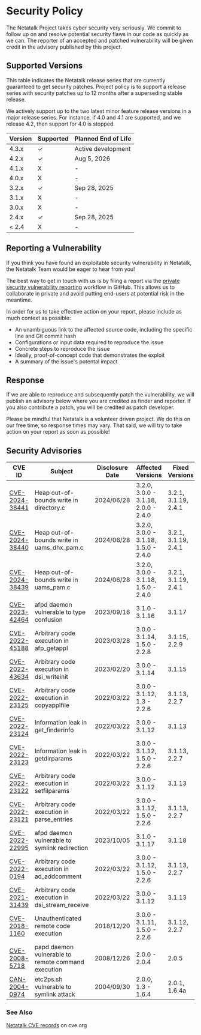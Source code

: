 # Security Policy

The Netatalk Project takes cyber security very seriously.
We commit to follow up on and resolve potential security flaws in our code as quickly as we can.
The reporter of an accepted and patched vulnerability will be given credit in the advisory published by this project.

## Supported Versions

This table indicates the Netatalk release series that are currently guaranteed to get security patches.
Project policy is to support a release series with security patches up to 12 months after a superseding stable release.

We actively support up to the two latest minor feature release versions in a major release series.
For instance, if 4.0 and 4.1 are supported, and we release 4.2, then support for 4.0 is stopped.

| Version | Supported | Planned End of Life |
|---------|-----------|---------------------|
| 4.3.x   | ✓         | Active development  |
| 4.2.x   | ✓         | Aug 5, 2026         |
| 4.1.x   | X         | -                   |
| 4.0.x   | X         | -                   |
| 3.2.x   | ✓         | Sep 28, 2025        |
| 3.1.x   | X         | -                   |
| 3.0.x   | X         | -                   |
| 2.4.x   | ✓         | Sep 28, 2025        |
| < 2.4   | X         | -                   |

## Reporting a Vulnerability

If you think you have found an exploitable security vulnerability in Netatalk,
the Netatalk Team would be eager to hear from you!

The best way to get in touch with us is by filing a report via the
[private security vulnerability reporting](https://github.com/Netatalk/netatalk/security/advisories/new)
workflow in GitHub. This allows us to collaborate in private and avoid putting end-users at potential risk in the meantime.

In order for us to take effective action on your report, please include as much context as possible:

- An unambiguous link to the affected source code, including the specific line and Git commit hash
- Configurations or input data required to reproduce the issue
- Concrete steps to reproduce the issue
- Ideally, proof-of-concept code that demonstrates the exploit
- A summary of the issue's potental impact

## Response

If we are able to reproduce and subsequently patch the vulnerability, we will publish an advisory below
where you are credited as finder and reporter. If you also contribute a patch, you will be credited as patch developer.

Please be mindful that Netatalk is a volunteer driven project. We do this on our free time, so response times may vary.
That said, we will try to take action on your report as soon as possible!

## Security Advisories

| CVE ID | Subject | Disclosure Date | Affected Versions | Fixed Versions |
|--------|---------|-----------------|-------------------|----------------|
| [CVE-2024-38441](https://netatalk.io/security/CVE-2024-38441.html) | Heap out-of-bounds write in directory.c  | 2024/06/28   | 3.2.0, 3.0.0 - 3.1.18, 2.0.0 - 2.4.0 | 3.2.1, 3.1.19, 2.4.1 |
| [CVE-2024-38440](https://netatalk.io/security/CVE-2024-38440.html) | Heap out-of-bounds write in uams_dhx_pam.c | 2024/06/28 | 3.2.0, 3.0.0 - 3.1.18, 1.5.0 - 2.4.0 | 3.2.1, 3.1.19, 2.4.1 |
| [CVE-2024-38439](https://netatalk.io/security/CVE-2024-38439.html) | Heap out-of-bounds write in uams_pam.c   | 2024/06/28   | 3.2.0, 3.0.0 - 3.1.18, 1.5.0 - 2.4.0 | 3.2.1, 3.1.19, 2.4.1 |
| [CVE-2023-42464](https://netatalk.io/security/CVE-2023-42464.html) | afpd daemon vulnerable to type confusion | 2023/09/16   | 3.1.0 - 3.1.16 | 3.1.17 |
| [CVE-2022-45188](https://netatalk.io/security/CVE-2022-45188.html) | Arbitrary code execution in afp_getappl  | 2023/03/28   | 3.0.0 - 3.1.14, 1.5.0 - 2.2.8 | 3.1.15, 2.2.9 |
| [CVE-2022-43634](https://netatalk.io/security/CVE-2022-43634.html) | Arbitrary code execution in dsi_writeinit | 2023/02/20  | 3.0.0 - 3.1.14 | 3.1.15 |
| [CVE-2022-23125](https://netatalk.io/security/CVE-2022-23125.html) | Arbitrary code execution in copyapplfile | 2022/03/22   | 3.0.0 - 3.1.12, 1.3 - 2.2.6 | 3.1.13, 2.2.7 |
| [CVE-2022-23124](https://netatalk.io/security/CVE-2022-23124.html) | Information leak in get_finderinfo       | 2022/03/22   | 3.0.0 - 3.1.12 | 3.1.13 |
| [CVE-2022-23123](https://netatalk.io/security/CVE-2022-23123.html) | Information leak in getdirparams         | 2022/03/22   | 3.0.0 - 3.1.12, 1.5.0 - 2.2.6 | 3.1.13, 2.2.7 |
| [CVE-2022-23122](https://netatalk.io/security/CVE-2022-23122.html) | Arbitrary code execution in setfilparams | 2022/03/22   | 3.0.0 - 3.1.12 | 3.1.13 |
| [CVE-2022-23121](https://netatalk.io/security/CVE-2022-23121.html) | Arbitrary code execution in parse_entries | 2022/03/22  | 3.0.0 - 3.1.12, 1.5.0 - 2.2.6 | 3.1.13, 2.2.7 |
| [CVE-2022-22995](https://netatalk.io/security/CVE-2022-22995.html) | afpd daemon vulnerable to symlink redirection | 2023/10/05 | 3.1.0 - 3.1.17 | 3.1.18 |
| [CVE-2022-0194](https://netatalk.io/security/CVE-2022-0194.html)   | Arbitrary code execution in ad_addcomment | 2022/03/22  | 3.0.0 - 3.1.12, 1.5.0 - 2.2.6 | 3.1.13, 2.2.7 |
| [CVE-2021-31439](https://netatalk.io/security/CVE-2021-31439.html) | Arbitrary code execution in dsi_stream_receive | 2022/03/22 | 3.0.0 - 3.1.12 | 3.1.13 |
| [CVE-2018-1160](https://netatalk.io/security/CVE-2018-1160.html)   | Unauthenticated remote code execution    | 2018/12/20   | 3.0.0 - 3.1.11, 1.5.0 - 2.2.6 | 3.1.12, 2.2.7 |
| [CVE-2008-5718](https://netatalk.io/security/CVE-2008-5718.html)   | papd daemon vulnerable to remote command execution | 2008/12/26 | 2.0.0 - 2.0.4 | 2.0.5 |
| [CAN-2004-0974](https://netatalk.io/security/CVE-2004-0974.html)   | etc2ps.sh vulnerable to symlink attack   | 2004/09/30   | 2.0.0, 1.3 - 1.6.4 | 2.0.1, 1.6.4a |

### See Also

[Netatalk CVE records](https://www.cve.org/CVERecord/SearchResults?query=netatalk)
on cve.org
